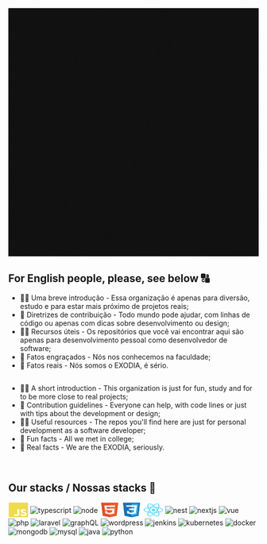 <img src="./images/ExodiaTeam.gif" height="500" width="1000">
 

## For English people, please, see below 🔠

- 🙋‍♀️ Uma breve introdução - Essa organização é apenas para diversão, estudo e para estar mais próximo de projetos reais; 
- 🌈 Diretrizes de contribuição - Todo mundo pode ajudar, com linhas de código ou apenas com dicas sobre desenvolvimento ou design;
- 👩‍💻 Recursos úteis - Os repositórios que você vai encontrar aqui são apenas para desenvolvimento pessoal como desenvolvedor de software;
- 🍿 Fatos engraçados - Nós nos conhecemos na faculdade;
- 🧙 Fatos reais - Nós somos o EXODIA, é sério.

## 

- 🙋‍♀️ A short introduction - This organization is just for fun, study and for to be more close to real projects; 
- 🌈 Contribution guidelines - Everyone can help, with code lines or just with tips about the development or design;
- 👩‍💻 Useful resources - The repos you'll find here are just for personal development as a software developer;
- 🍿 Fun facts - All we met in college;
- 🧙 Real facts - We are the EXODIA, seriously.

<div style="display: inline_block"><br>
  <h2>Our stacks / Nossas stacks 🤖</h2>
  <img align="center" alt="javascript" height="30" width="40" src="https://raw.githubusercontent.com/devicons/devicon/master/icons/javascript/javascript-plain.svg">
  <img align="center" alt="typescript" height="30" width="40" src= "https://cdn.jsdelivr.net/gh/devicons/devicon/icons/typescript/typescript-original.svg">
  <img align="center" alt="node" height="30" width="40" src= "https://cdn.jsdelivr.net/gh/devicons/devicon/icons/nodejs/nodejs-original.svg">  
  <img align="center" alt="html" height="30" width="40" src="https://raw.githubusercontent.com/devicons/devicon/master/icons/html5/html5-original.svg">
  <img align="center" alt="css" height="30" width="40" src="https://raw.githubusercontent.com/devicons/devicon/master/icons/css3/css3-original.svg">
  <img align="center" alt="react" height="30" width="40" src="https://raw.githubusercontent.com/devicons/devicon/master/icons/react/react-original.svg">
  <img align="center" alt="nest" height="30" width="40" src="https://cdn.jsdelivr.net/gh/devicons/devicon/icons/nestjs/nestjs-plain.svg" />
  <img align="center" alt="nextjs" height="30" width="40" src="https://cdn.jsdelivr.net/gh/devicons/devicon/icons/nextjs/nextjs-original.svg" />
  <img align="center" alt="vue" height="30" width="40" src="https://cdn.jsdelivr.net/gh/devicons/devicon/icons/vuejs/vuejs-original.svg" />
  <img align="center" alt="php" height="30" width="40" src="https://cdn.jsdelivr.net/gh/devicons/devicon/icons/php/php-original.svg" />
  <img align="center" alt="laravel" height="30" width="40" src="https://cdn.jsdelivr.net/gh/devicons/devicon/icons/laravel/laravel-plain-wordmark.svg" />
  <img align="center" alt="graphQL" height="30" width="40" src="https://cdn.jsdelivr.net/gh/devicons/devicon/icons/graphql/graphql-plain.svg" />
  <img align="center" alt="wordpress" height="30" width="40" src="https://cdn.jsdelivr.net/gh/devicons/devicon/icons/wordpress/wordpress-plain.svg" />        
  <img align="center" alt="jenkins" height="30" width="40" src="https://cdn.jsdelivr.net/gh/devicons/devicon/icons/jenkins/jenkins-original.svg" />   
  <img align="center" alt="kubernetes" height="30" width="40" src="https://cdn.jsdelivr.net/gh/devicons/devicon/icons/kubernetes/kubernetes-plain.svg" />
  <img align="center" alt="docker" height="30" width="40" src="https://cdn.jsdelivr.net/gh/devicons/devicon/icons/docker/docker-original-wordmark.svg" />
  <img align="center" alt="mongodb" height="30" width="40" src="https://cdn.jsdelivr.net/gh/devicons/devicon/icons/mongodb/mongodb-original-wordmark.svg" />
  <img align="center" alt="mysql" height="30" width="40" src="https://cdn.jsdelivr.net/gh/devicons/devicon/icons/mysql/mysql-original.svg" />
  <img align="center" alt="java" height="30" width="40" src="https://cdn.jsdelivr.net/gh/devicons/devicon/icons/java/java-original-wordmark.svg">
  <img align="center" alt="python" height="30" width="40" src="https://cdn.jsdelivr.net/gh/devicons/devicon/icons/python/python-original.svg" />
</div>
